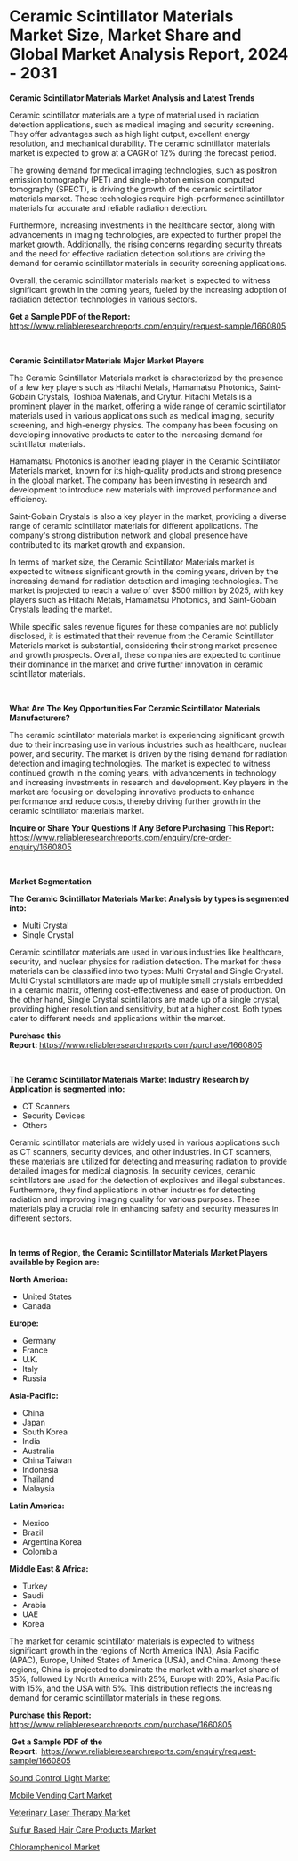 <p><h1>Ceramic Scintillator Materials Market Size, Market Share and Global Market Analysis Report, 2024 - 2031</h1></p><p><strong>Ceramic Scintillator Materials Market Analysis and Latest Trends</strong></p>
<p><p>Ceramic scintillator materials are a type of material used in radiation detection applications, such as medical imaging and security screening. They offer advantages such as high light output, excellent energy resolution, and mechanical durability. The ceramic scintillator materials market is expected to grow at a CAGR of 12% during the forecast period.</p><p>The growing demand for medical imaging technologies, such as positron emission tomography (PET) and single-photon emission computed tomography (SPECT), is driving the growth of the ceramic scintillator materials market. These technologies require high-performance scintillator materials for accurate and reliable radiation detection.</p><p>Furthermore, increasing investments in the healthcare sector, along with advancements in imaging technologies, are expected to further propel the market growth. Additionally, the rising concerns regarding security threats and the need for effective radiation detection solutions are driving the demand for ceramic scintillator materials in security screening applications.</p><p>Overall, the ceramic scintillator materials market is expected to witness significant growth in the coming years, fueled by the increasing adoption of radiation detection technologies in various sectors.</p></p>
<p><strong>Get a Sample PDF of the Report:&nbsp;</strong> <a href="https://www.reliableresearchreports.com/enquiry/request-sample/1660805">https://www.reliableresearchreports.com/enquiry/request-sample/1660805</a></p>
<p>&nbsp;</p>
<p><strong>Ceramic Scintillator Materials Major Market Players</strong></p>
<p><p>The Ceramic Scintillator Materials market is characterized by the presence of a few key players such as Hitachi Metals, Hamamatsu Photonics, Saint-Gobain Crystals, Toshiba Materials, and Crytur. Hitachi Metals is a prominent player in the market, offering a wide range of ceramic scintillator materials used in various applications such as medical imaging, security screening, and high-energy physics. The company has been focusing on developing innovative products to cater to the increasing demand for scintillator materials.</p><p>Hamamatsu Photonics is another leading player in the Ceramic Scintillator Materials market, known for its high-quality products and strong presence in the global market. The company has been investing in research and development to introduce new materials with improved performance and efficiency.</p><p>Saint-Gobain Crystals is also a key player in the market, providing a diverse range of ceramic scintillator materials for different applications. The company's strong distribution network and global presence have contributed to its market growth and expansion.</p><p>In terms of market size, the Ceramic Scintillator Materials market is expected to witness significant growth in the coming years, driven by the increasing demand for radiation detection and imaging technologies. The market is projected to reach a value of over $500 million by 2025, with key players such as Hitachi Metals, Hamamatsu Photonics, and Saint-Gobain Crystals leading the market.</p><p>While specific sales revenue figures for these companies are not publicly disclosed, it is estimated that their revenue from the Ceramic Scintillator Materials market is substantial, considering their strong market presence and growth prospects. Overall, these companies are expected to continue their dominance in the market and drive further innovation in ceramic scintillator materials.</p></p>
<p>&nbsp;</p>
<p><strong>What Are The Key Opportunities For Ceramic Scintillator Materials Manufacturers?</strong></p>
<p><p>The ceramic scintillator materials market is experiencing significant growth due to their increasing use in various industries such as healthcare, nuclear power, and security. The market is driven by the rising demand for radiation detection and imaging technologies. The market is expected to witness continued growth in the coming years, with advancements in technology and increasing investments in research and development. Key players in the market are focusing on developing innovative products to enhance performance and reduce costs, thereby driving further growth in the ceramic scintillator materials market.</p></p>
<p><strong>Inquire or Share Your Questions If Any Before Purchasing This Report:</strong> <a href="https://www.reliableresearchreports.com/enquiry/pre-order-enquiry/1660805">https://www.reliableresearchreports.com/enquiry/pre-order-enquiry/1660805</a></p>
<p>&nbsp;</p>
<p><strong>Market Segmentation</strong></p>
<p><strong>The Ceramic Scintillator Materials Market Analysis by types is segmented into:</strong></p>
<p><ul><li>Multi Crystal</li><li>Single Crystal</li></ul></p>
<p><p>Ceramic scintillator materials are used in various industries like healthcare, security, and nuclear physics for radiation detection. The market for these materials can be classified into two types: Multi Crystal and Single Crystal. Multi Crystal scintillators are made up of multiple small crystals embedded in a ceramic matrix, offering cost-effectiveness and ease of production. On the other hand, Single Crystal scintillators are made up of a single crystal, providing higher resolution and sensitivity, but at a higher cost. Both types cater to different needs and applications within the market.</p></p>
<p><strong>Purchase this Report:&nbsp;</strong><a href="https://www.reliableresearchreports.com/purchase/1660805">https://www.reliableresearchreports.com/purchase/1660805</a></p>
<p>&nbsp;</p>
<p><strong>The Ceramic Scintillator Materials Market Industry Research by Application is segmented into:</strong></p>
<p><ul><li>CT Scanners</li><li>Security Devices</li><li>Others</li></ul></p>
<p><p>Ceramic scintillator materials are widely used in various applications such as CT scanners, security devices, and other industries. In CT scanners, these materials are utilized for detecting and measuring radiation to provide detailed images for medical diagnosis. In security devices, ceramic scintillators are used for the detection of explosives and illegal substances. Furthermore, they find applications in other industries for detecting radiation and improving imaging quality for various purposes. These materials play a crucial role in enhancing safety and security measures in different sectors.</p></p>
<p>&nbsp;</p>
<p><strong>In terms of Region, the Ceramic Scintillator Materials Market Players available by Region are:</strong></p>
<p>
    <p> <strong> North America: </strong>
        <ul>
            <li>United States</li>
            <li>Canada</li>
        </ul>
        </p> 
    <p> <strong> Europe: </strong>
        <ul>
            <li>Germany</li>
            <li>France</li>
            <li>U.K.</li>
            <li>Italy</li>
            <li>Russia</li>
        </ul>
        </p> 
    <p> <strong> Asia-Pacific: </strong>
        <ul>
            <li>China</li>
            <li>Japan</li>
            <li>South Korea</li>
            <li>India</li>
            <li>Australia</li>
            <li>China Taiwan</li>
            <li>Indonesia</li>
            <li>Thailand</li>
            <li>Malaysia</li>
        </ul>
        </p> 
    <p> <strong> Latin America: </strong>
        <ul>
            <li>Mexico</li>
            <li>Brazil</li>
            <li>Argentina Korea</li>
            <li>Colombia</li>
        </ul>
        </p> 
    <p> <strong> Middle East & Africa: </strong>
        <ul>
            <li>Turkey</li>
            <li>Saudi</li>
            <li>Arabia</li>
            <li>UAE</li>
            <li>Korea</li>
        </ul>
    </p>
    </p>
<p><p>The market for ceramic scintillator materials is expected to witness significant growth in the regions of North America (NA), Asia Pacific (APAC), Europe, United States of America (USA), and China. Among these regions, China is projected to dominate the market with a market share of 35%, followed by North America with 25%, Europe with 20%, Asia Pacific with 15%, and the USA with 5%. This distribution reflects the increasing demand for ceramic scintillator materials in these regions.</p></p>
<p><strong>Purchase this Report: </strong><a href="https://www.reliableresearchreports.com/purchase/1660805">https://www.reliableresearchreports.com/purchase/1660805</a></p>
<p>&nbsp;<strong>Get a Sample PDF of the Report:&nbsp;&nbsp;</strong><a href="https://www.reliableresearchreports.com/enquiry/request-sample/1660805">https://www.reliableresearchreports.com/enquiry/request-sample/1660805</a></p>
<p><strong></strong></p>
<p><p><a href="https://view.publitas.com/reportprime-1/sound-control-light-market-analysis-and-market-size-global-industry-overview-market-segmentation-and-forecast-2024-to-2031/">Sound Control Light Market</a></p><p><a href="https://natural-crush-b99.notion.site/Mobile-Vending-Cart-Market-Research-Report-Reveals-The-Latest-Trends-And-Opportunities-of-this-Marke-6e163186d03c43e5be0dbf14477d4532">Mobile Vending Cart Market</a></p><p><a href="https://boundless-drawbridge-702.notion.site/Veterinary-Laser-Therapy-Market-Size-Growing-and-Forecasted-for-period-from-2024-2031-and-provides-a560ab7998054208bd1510118db36e83">Veterinary Laser Therapy Market</a></p><p><a href="https://gamy-alyssum-396.notion.site/Insights-into-Sulfur-Based-Hair-Care-Products-Market-Size-Analysing-Market-Share-Trends-and-Growt-40c45122ef1d4594ac134dcca5aaf7f0">Sulfur Based Hair Care Products Market</a></p><p><a href="https://view.publitas.com/reportprime-1/chloramphenicol-market-size-2024-2031-global-industrial-analysis-key-geographical-regions-market-share-top-key-players-product-types-and-forecast-research-report/">Chloramphenicol Market</a></p></p>